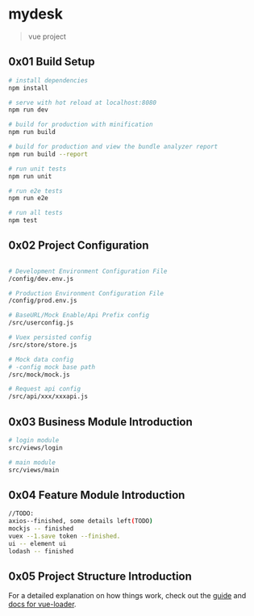 # mydesk

> vue project

## 0x01 Build Setup

```bash
# install dependencies
npm install

# serve with hot reload at localhost:8080
npm run dev

# build for production with minification
npm run build

# build for production and view the bundle analyzer report
npm run build --report

# run unit tests
npm run unit

# run e2e tests
npm run e2e

# run all tests
npm test
```

## 0x02 Project Configuration

```bash

# Development Environment Configuration File
/config/dev.env.js

# Production Environment Configuration File
/config/prod.env.js

# BaseURL/Mock Enable/Api Prefix config
/src/userconfig.js

# Vuex persisted config
/src/store/store.js

# Mock data config
# -config mock base path
/src/mock/mock.js

# Request api config
/src/api/xxx/xxxapi.js

```

## 0x03 Business Module Introduction

```bash
# login module
src/views/login

# main module
src/views/main

```

## 0x04 Feature Module Introduction

```bash
//TODO:
axios--finished, some details left(TODO)
mockjs -- finished
vuex --1.save token --finished.
ui -- element ui
lodash -- finished

```

## 0x05 Project Structure Introduction

For a detailed explanation on how things work, check out the [guide](http://vuejs-templates.github.io/webpack/) and [docs for vue-loader](http://vuejs.github.io/vue-loader).
